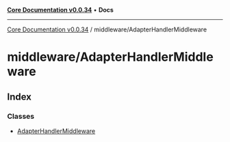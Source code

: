 [**Core Documentation v0.0.34**](../../README.md) • **Docs**

***

[Core Documentation v0.0.34](../../modules.md) / middleware/AdapterHandlerMiddleware

# middleware/AdapterHandlerMiddleware

## Index

### Classes

- [AdapterHandlerMiddleware](classes/AdapterHandlerMiddleware.md)
